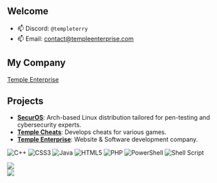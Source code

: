 ## Welcome

- 📫 Discord: `@templeterry`
- 📫 Email: [contact@templeenterprise.com](mailto:contact@templeenterprise.com)

## My Company
[Temple Enterprise](https://templeenterprise.com)  

## Projects
- [**SecurOS**](https://securos.org): Arch-based Linux distribution tailored for pen-testing and cybersecurity experts.
- [**Temple Cheats**](https://templecheats.xyz): Develops cheats for various games.
- [**Temple Enterprise**](https://templeenterprise.com): Website & Software development company.

![C++](https://img.shields.io/badge/c++-%2300599C.svg?style=for-the-badge&logo=c%2B%2B&logoColor=white) ![CSS3](https://img.shields.io/badge/css3-%231572B6.svg?style=for-the-badge&logo=css3&logoColor=white) ![Java](https://img.shields.io/badge/java-%23ED8B00.svg?style=for-the-badge&logo=openjdk&logoColor=white) ![HTML5](https://img.shields.io/badge/html5-%23E34F26.svg?style=for-the-badge&logo=html5&logoColor=white) ![PHP](https://img.shields.io/badge/php-%23777BB4.svg?style=for-the-badge&logo=php&logoColor=white) ![PowerShell](https://img.shields.io/badge/PowerShell-%235391FE.svg?style=for-the-badge&logo=powershell&logoColor=white) ![Shell Script](https://img.shields.io/badge/shell_script-%23121011.svg?style=for-the-badge&logo=gnu-bash&logoColor=white)

![](https://github-readme-stats.vercel.app/api?username=PhilipPanda&theme=dark&hide_border=false&include_all_commits=true&count_private=true)<br/>
![](https://github-readme-streak-stats.herokuapp.com/?user=PhilipPanda&theme=dark&hide_border=false)<br/>